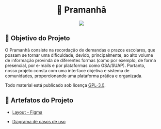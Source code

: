 <div align="center">
  <h1>📌 Pramanhã </h1>
</div>

<div align="center">
  <img src="https://github.com/user-attachments/assets/45a5a565-027c-4dc1-9a91-d852b85742fe">
</div>

<h2>📌 Objetivo do Projeto</h2>

O Pramanhã consiste na recordação de demandas e prazos escolares, que possam se tornar uma dificuldade, devido, principalmente, ao alto volume de informação provinda de diferentes formas (como por exemplo, de forma presencial, por e-mails e por plataformas como GSA/SUAP). Portanto, nosso projeto consta com uma interface objetiva e sistema de comunidades, proporcionando uma plataforma prática e organizada.

Todo material está publicado sob licença [GPL-3.0](https://www.gnu.org/licenses/quick-guide-gplv3.pt-br.html).

<h2>📌 Artefatos do Projeto</h2>

* [Layout - Figma](https://www.figma.com/design/qRWowsfocTJ8rKQt4NJsOv/desktop?node-id=332-3&t=N1OScThvo5XunYte-0)

* [Diagrama de casos de uso](./Diagramas-Pramanha/CDUs%20Pramanha.png)
